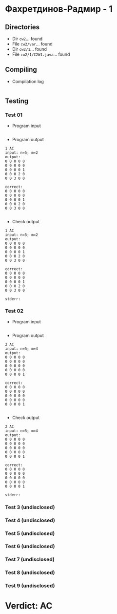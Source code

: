 # Фахретдинов-Радмир - 1
## Directories
- Dir `cw2`... found
- File `cw2/var`... found
- Dir `cw2/1`... found
- File `cw2/1/C2W1.java`... found
## Compiling
- Compilation log
```

```
## Testing
### Test 01
- Program input
```

```
- Program output
```
1 AC
input: n=5; m=2
output: 
0 0 0 0 0 
0 0 0 0 0 
0 0 0 0 1 
0 0 0 2 0 
0 0 3 0 0 

correct: 
0 0 0 0 0 
0 0 0 0 0 
0 0 0 0 1 
0 0 0 2 0 
0 0 3 0 0 


```
- Check output
```
1 AC
input: n=5; m=2
output: 
0 0 0 0 0 
0 0 0 0 0 
0 0 0 0 1 
0 0 0 2 0 
0 0 3 0 0 

correct: 
0 0 0 0 0 
0 0 0 0 0 
0 0 0 0 1 
0 0 0 2 0 
0 0 3 0 0 

stderr:

```
### Test 02
- Program input
```

```
- Program output
```
2 AC
input: n=5; m=4
output: 
0 0 0 0 0 
0 0 0 0 0 
0 0 0 0 0 
0 0 0 0 0 
0 0 0 0 1 

correct: 
0 0 0 0 0 
0 0 0 0 0 
0 0 0 0 0 
0 0 0 0 0 
0 0 0 0 1 


```
- Check output
```
2 AC
input: n=5; m=4
output: 
0 0 0 0 0 
0 0 0 0 0 
0 0 0 0 0 
0 0 0 0 0 
0 0 0 0 1 

correct: 
0 0 0 0 0 
0 0 0 0 0 
0 0 0 0 0 
0 0 0 0 0 
0 0 0 0 1 

stderr:

```
### Test 3 (undisclosed)
### Test 4 (undisclosed)
### Test 5 (undisclosed)
### Test 6 (undisclosed)
### Test 7 (undisclosed)
### Test 8 (undisclosed)
### Test 9 (undisclosed)
# Verdict: AC
